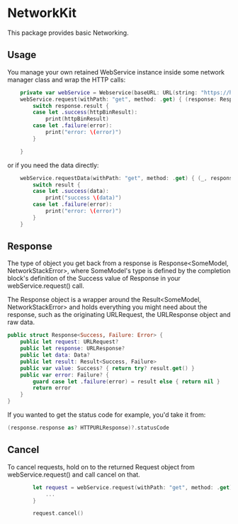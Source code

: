 # NetworkKit

This package provides basic Networking.

## Usage

You manage your own retained WebService instance inside some network manager class and wrap the HTTP calls:

```swift
    private var webService = Webservice(baseURL: URL(string: "https://httpbin.org/")!)
    webService.request(withPath: "get", method: .get) { (response: Response<HTTPBinResult, NetworkStackError>) in
        switch response.result {
        case let .success(httpBinResult):
            print(httpBinResult)
        case let .failure(error):
            print("error: \(error)")
        }

    }
```

or if you need the data directly:

```swift
    webService.requestData(withPath: "get", method: .get) { (_, response, result: Result<Data, NetworkStackError>) in
        switch result {
        case let .success(data):
            print("success \(data)")
        case let .failure(error):
            print("error: \(error)")
        }
    }
```

## Response

The type of object you get back from a response is Response<SomeModel, NetworkStackError>, where SomeModel's type is defined by the completion block's definition of the Success value of Response in your webService.request() call.

The Response object is a wrapper around the Result<SomeModel, NetworkStackError> and holds everything you might need about the response, such as the originating URLRequest, the URLResponse object and raw data.

```swift
public struct Response<Success, Failure: Error> {
    public let request: URLRequest?
    public let response: URLResponse?
    public let data: Data?
    public let result: Result<Success, Failure>
    public var value: Success? { return try? result.get() }
    public var error: Failure? {
        guard case let .failure(error) = result else { return nil }
        return error
    }
}
```

If you wanted to get the status code for example, you'd take it from:

```swift
(response.response as? HTTPURLResponse)?.statusCode
```

## Cancel

To cancel requests, hold on to the returned Request object from webService.request() and call cancel on that.

```swift
        let request = webService.request(withPath: "get", method: .get) { (response in 
            ...
        }

        request.cancel()
```
